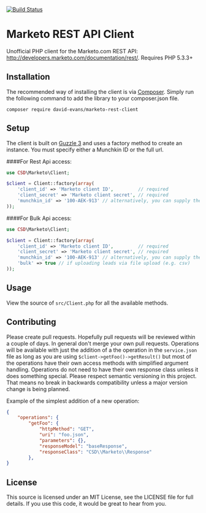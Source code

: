 [![Build Status](https://travis-ci.org/marketo-api/marketo-rest-client.svg?branch=master)](https://travis-ci.org/marketo-api/marketo-rest-client)

Marketo REST API Client
================
Unofficial PHP client for the Marketo.com REST API: http://developers.marketo.com/documentation/rest/. Requires PHP 5.3.3+

Installation
----------------
The recommended way of installing the client is via [Composer](http://getcomposer.org/). Simply run the following command to add the library to your composer.json file.

    composer require david-evans/marketo-rest-client

Setup
----------------
The client is built on [Guzzle 3](http://guzzle3.readthedocs.org) and uses a factory method to create an instance.
You must specify either a Munchkin ID or the full url.

####For Rest Api access:
```php
use CSD\Marketo\Client;

$client = Client::factory(array(
    'client_id' => 'Marketo client ID',         // required
    'client_secret' => 'Marketo client secret', // required
    'munchkin_id' => '100-AEK-913' // alternatively, you can supply the full URL, e.g. 'url' => 'https://100-AEK-913.mktorest.com'
));
```

####For Bulk Api access:
```php
use CSD\Marketo\Client;

$client = Client::factory(array(
    'client_id' => 'Marketo client ID',         // required
    'client_secret' => 'Marketo client secret', // required
    'munchkin_id' => '100-AEK-913' // alternatively, you can supply the full URL, e.g. 'url' => 'https://100-AEK-913.mktorest.com'
    'bulk' => true // if uploading leads via file upload (e.g. csv)
));
```

Usage
----------------
View the source of `src/Client.php` for all the available methods.

Contributing
------------
Please create pull requests. Hopefully pull requests will be reviewed within a couple of days. In general don't merge your own pull requests. Operations will be available with just the addition of a the operation in the `service.json` file as long as you are using `$client->getFoo()->getResult()` but most of the operations have their own access methods with simplified argument handling. Operations do not need to have their own response class unless it does something special. Please respect semantic versioning in this project. That means no break in backwards compatibility unless a major version change is being planned.

Example of the simplest addition of a new operation:

```json
{
    "operations": {
        "getFoo": {
            "httpMethod": "GET",
            "uri": "foo.json",
            "parameters": {},
            "responseModel": "baseResponse",
            "responseClass": "CSD\\Marketo\\Response"
        },
}
```

License
----------------
This source is licensed under an MIT License, see the LICENSE file for full details. If you use this code, it would be great to hear from you.
